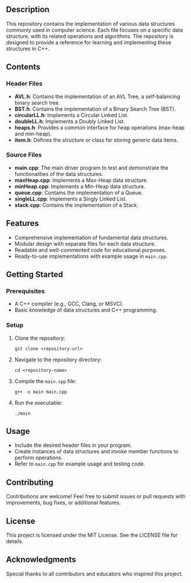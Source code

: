 <h2>Description</h2>
<p>This repository contains the implementation of various data structures commonly used in computer science. Each file focuses on a specific data structure, with its related operations and algorithms. The repository is designed to provide a reference for learning and implementing these structures in C++.</p>

<h2>Contents</h2>

<h3>Header Files</h3>
<ul>
    <li><strong>AVL.h</strong>: Contains the implementation of an AVL Tree, a self-balancing binary search tree.</li>
    <li><strong>BST.h</strong>: Contains the implementation of a Binary Search Tree (BST).</li>
    <li><strong>circularLL.h</strong>: Implements a Circular Linked List.</li>
    <li><strong>doubleLL.h</strong>: Implements a Doubly Linked List.</li>
    <li><strong>heaps.h</strong>: Provides a common interface for heap operations (max-heap and min-heap).</li>
    <li><strong>item.h</strong>: Defines the structure or class for storing generic data items.</li>
</ul>

<h3>Source Files</h3>
<ul>
    <li><strong>main.cpp</strong>: The main driver program to test and demonstrate the functionalities of the data structures.</li>
    <li><strong>maxHeap.cpp</strong>: Implements a Max-Heap data structure.</li>
    <li><strong>minHeap.cpp</strong>: Implements a Min-Heap data structure.</li>
    <li><strong>queue.cpp</strong>: Contains the implementation of a Queue.</li>
    <li><strong>singleLL.cpp</strong>: Implements a Singly Linked List.</li>
    <li><strong>stack.cpp</strong>: Contains the implementation of a Stack.</li>
</ul>

<h2>Features</h2>
<ul>
    <li>Comprehensive implementation of fundamental data structures.</li>
    <li>Modular design with separate files for each data structure.</li>
    <li>Readable and well-commented code for educational purposes.</li>
    <li>Ready-to-use implementations with example usage in <code>main.cpp</code>.</li>
</ul>

<h2>Getting Started</h2>

<h3>Prerequisites</h3>
<ul>
    <li>A C++ compiler (e.g., GCC, Clang, or MSVC).</li>
    <li>Basic knowledge of data structures and C++ programming.</li>
</ul>

<h3>Setup</h3>
<ol>
    <li>Clone the repository:
        <pre><code>git clone &lt;repository-url&gt;</code></pre>
    </li>
    <li>Navigate to the repository directory:
        <pre><code>cd &lt;repository-name&gt;</code></pre>
    </li>
    <li>Compile the <code>main.cpp</code> file:
        <pre><code>g++ -o main main.cpp</code></pre>
    </li>
    <li>Run the executable:
        <pre><code>./main</code></pre>
    </li>
</ol>

<h2>Usage</h2>
<ul>
    <li>Include the desired header files in your program.</li>
    <li>Create instances of data structures and invoke member functions to perform operations.</li>
    <li>Refer to <code>main.cpp</code> for example usage and testing code.</li>
</ul>

<h2>Contributing</h2>
<p>Contributions are welcome! Feel free to submit issues or pull requests with improvements, bug fixes, or additional features.</p>

<h2>License</h2>
<p>This project is licensed under the MIT License. See the LICENSE file for details.</p>

<h2>Acknowledgments</h2>
<p>Special thanks to all contributors and educators who inspired this project.</p>
